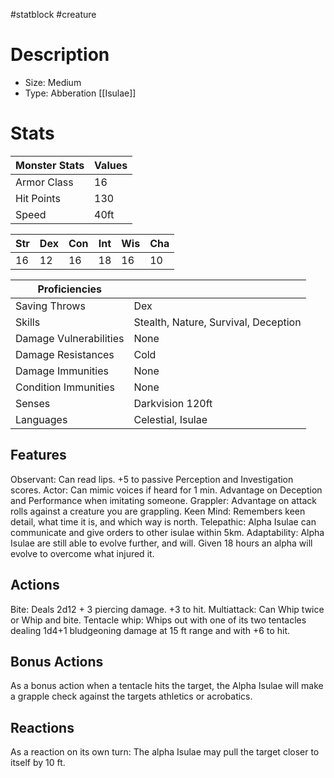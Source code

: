 #statblock #creature
# Description
- Size: Medium
- Type: Abberation [[Isulae]]



# Stats
| Monster Stats | Values |
| ------------- | ------ |
| Armor Class   | 16     |
| Hit Points    | 130    |
| Speed         | 40ft   | 

| Str | Dex | Con | Int | Wis | Cha |
| --- | --- | --- | --- | --- | --- |
| 16  | 12  | 16  | 18  | 16  | 10  | 

| Proficiencies          |                                      |
| ---------------------- | ------------------------------------ |
| Saving Throws          | Dex                                  |
| Skills                 | Stealth, Nature, Survival, Deception | 
| Damage Vulnerabilities | None                                 |
| Damage Resistances     | Cold                                 |
| Damage Immunities      | None                                 |
| Condition Immunities   | None                                 |
| Senses                 | Darkvision 120ft                     |
| Languages              | Celestial, Isulae                    |

## Features
Observant: Can read lips. +5 to passive Perception and Investigation scores.
Actor: Can mimic voices if heard for 1 min. Advantage on Deception and Performance when imitating someone.
Grappler: Advantage on attack rolls against a creature you are grappling.
Keen Mind: Remembers keen detail, what time it is, and which way is north.
Telepathic: Alpha Isulae can communicate and give orders to other isulae within 5km.
Adaptability: Alpha Isulae are still able to evolve further, and will. Given 18 hours an alpha will evolve to overcome what injured it.
## Actions
Bite: Deals 2d12 + 3 piercing damage. +3 to hit.
Multiattack: Can Whip twice or Whip and bite.
Tentacle whip: Whips out with one of its two tentacles dealing 1d4+1 bludgeoning damage at 15 ft range and with +6 to hit.

## Bonus Actions
As a bonus action when a tentacle hits the target, the Alpha Isulae will make a grapple check against the targets athletics or acrobatics.

## Reactions
As a reaction on its own turn: The alpha Isulae may pull the target closer to itself by 10 ft.
